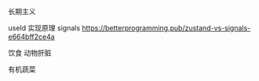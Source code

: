 
长期主义

useId  实现原理
signals   https://betterprogramming.pub/zustand-vs-signals-e664bff2ce4a


饮食 动物肝脏



有机蔬菜 
























